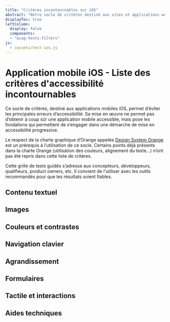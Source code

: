 ```yaml
---
title: "Critères incontournables sur iOS"
abstract: "Notre socle de critères destiné aux sites et applications web permettant tester le respect des WCAG"
displayToc: true
leftColumn:
  display: false
  components: 
  - "wcag-tests-filters"
js:
  - /assets/test-ios.js
---
```


# Application mobile iOS - Liste des critères d'accessibilité incontournables

Ce socle de critères, destiné aux applications mobiles iOS, permet d’éviter les principales erreurs d’accessibilité.
Sa mise en œuvre ne permet pas d’obtenir à coup sûr une application mobile accessible, mais pose les fondations qui permettent de s’engager dans une démarche de mise en accessibilité progressive.

Le respect de la charte graphique d’Orange appelée [Design System Orange ](https://design.orange.com/) est un prérequis à l’utilisation de ce socle.
Certains points déjà présents dans la charte Orange (utilisation des couleurs, alignement du texte…) n’ont pas été repris dans cette liste de critères.

Cette grille de tests guidés s’adresse aux concepteurs, développeurs, qualifieurs, product owners, etc. Il convient de l'utiliser avec les outils recommandés pour que les résultats soient fiables.


<section id="refTests" class="accordion" aria-multiselectable="true">
  <h2 id="test-contenu-textuel">Contenu textuel</h2>
  <h2 id="test-images">Images</h2>
  <h2 id="test-couleurs-et-contrastes">Couleurs et contrastes</h2>
  <h2 id="test-navigation-clavier">Navigation clavier</h2>
  <h2 id="test-agrandissement">Agrandissement</h2>
  <h2 id="test-formulaires">Formulaires</h2>
  <h2 id="test-tactile-et-interactions">Tactile et interactions</h2>  
  <h2 id="test-aides-techniques">Aides techniques</h2>

</section>
